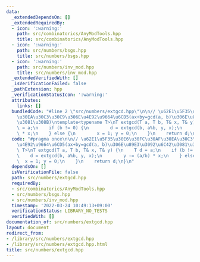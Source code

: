 ```yaml
---
data:
  _extendedDependsOn: []
  _extendedRequiredBy:
  - icon: ':warning:'
    path: src/combinatorics/AnyModTools.hpp
    title: src/combinatorics/AnyModTools.hpp
  - icon: ':warning:'
    path: src/numbers/bsgs.hpp
    title: src/numbers/bsgs.hpp
  - icon: ':warning:'
    path: src/numbers/inv_mod.hpp
    title: src/numbers/inv_mod.hpp
  _extendedVerifiedWith: []
  _isVerificationFailed: false
  _pathExtension: hpp
  _verificationStatusIcon: ':warning:'
  attributes:
    links: []
  bundledCode: "#line 2 \"src/numbers/extgcd.hpp\"\n\n// \u62E1\u5F35\u30E6\u30FC\u30AF\
    \u30EA\u30C3\u30C9\u306E\u4E92\u9664\u6CD5(ax+by=gcd(a, b)\u306E\u89E3\u3092\u6C42\
    \u3081\u308B)\ntemplate<typename T>\nT extgcd(T a, T b, T& x, T& y) {\n    T d\
    \ = a;\n    if (b != 0) {\n        d = extgcd(b, a%b, y, x);\n        y -= (a/b)\
    \ * x;\n    } else {\n        x = 1; y = 0;\n    }\n    return d;\n}\n"
  code: "#pragma once\n\n// \u62E1\u5F35\u30E6\u30FC\u30AF\u30EA\u30C3\u30C9\u306E\
    \u4E92\u9664\u6CD5(ax+by=gcd(a, b)\u306E\u89E3\u3092\u6C42\u3081\u308B)\ntemplate<typename\
    \ T>\nT extgcd(T a, T b, T& x, T& y) {\n    T d = a;\n    if (b != 0) {\n    \
    \    d = extgcd(b, a%b, y, x);\n        y -= (a/b) * x;\n    } else {\n      \
    \  x = 1; y = 0;\n    }\n    return d;\n}\n"
  dependsOn: []
  isVerificationFile: false
  path: src/numbers/extgcd.hpp
  requiredBy:
  - src/combinatorics/AnyModTools.hpp
  - src/numbers/bsgs.hpp
  - src/numbers/inv_mod.hpp
  timestamp: '2022-03-24 10:49:13+09:00'
  verificationStatus: LIBRARY_NO_TESTS
  verifiedWith: []
documentation_of: src/numbers/extgcd.hpp
layout: document
redirect_from:
- /library/src/numbers/extgcd.hpp
- /library/src/numbers/extgcd.hpp.html
title: src/numbers/extgcd.hpp
---
```

